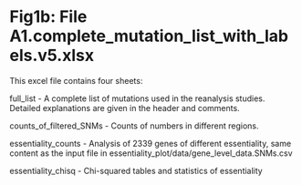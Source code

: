# Fig1b: File A1.complete_mutation_list_with_labels.v5.xlsx


This excel file contains four sheets:

full_list - A complete list of mutations used in the reanalysis studies. Detailed explanations are given in the header and comments.

counts_of_filtered_SNMs - Counts of numbers in different regions. 

essentiality_counts - Analysis of 2339 genes of different essentiality, same content as the input file in essentiality_plot/data/gene_level_data.SNMs.csv

essentiality_chisq - Chi-squared tables and statistics of essentiality

<br />
